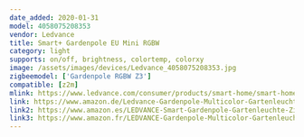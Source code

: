 ```yaml
---
date_added: 2020-01-31
model: 4058075208353
vendor: Ledvance
title: Smart+ Gardenpole EU Mini RGBW
category: light
supports: on/off, brightness, colortemp, colorxy
image: /assets/images/devices/Ledvance_4058075208353.jpg
zigbeemodel: ['Gardenpole RGBW Z3']
compatible: [z2m] 
mlink: https://www.ledvance.com/consumer/products/smart-home/smart-home-products-with-zigbee-technology/smart-home-luminaires/outdoor-luminaires/smart-gardenpole-multicolour/index.jsp
link: https://www.amazon.de/Ledvance-Gardenpole-Multicolor-Gartenleuchte-ZigBee/dp/B07SFYHQFZ
link2: https://www.amazon.es/LEDVANCE-Smart-Gardenpole-Gartenleuchte-ZigBee/dp/B07SFYHQFZ
link3: https://www.amazon.fr/LEDVANCE-Gardenpole-Multicolor-Gartenleuchte-ZigBee/dp/B07MG5D2N7
---
```

